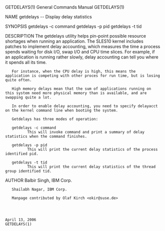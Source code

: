 GETDELAYS(1)                                                                               General Commands Manual                                                                               GETDELAYS(1)



NAME
       getdelays -- Display delay statistics

SYNOPSIS
       getdelays -c  command
       getdelays -p  pid
       getdelays -t  tid

DESCRIPTION
       The  getdelays  utility  helps  pin-point possible resource shortages when running an application. The SLES10 kernel includes patches to implement delay accounting, which measures the time a process
       spends waiting for disk I/O, swap I/O and CPU time slices. For example, if an application is running rather slowly, delay accounting can tell you where it spends all its time.

       For instance, when the CPU delay is high, this means the application is competing with other proces for run time, but is losing quite often.

       High memory delays mean that the sum of applications running on this system need more physical memory than is available, and are swapping quite a lot.

       In order to enable delay accounting, you need to specify delayacct on the kernel command line when booting the system.

       Getdelays has three modes of operation:

       getdelays -c command
              This will invoke command and print a summary of delay statistics when the command finishes.

       getdelays -p pid
              This will print the current delay statistics of the process identified pid.

       getdelays -t tid
              This will print the current delay statistics of the thread group identified tid.

AUTHOR
       Balbir Singh, IBM Corp.

       Shailabh Nagar, IBM Corp.

       Manpage contributed by Olaf Kirch <okir@suse.de>



                                                                                                April 13, 2006                                                                                   GETDELAYS(1)
